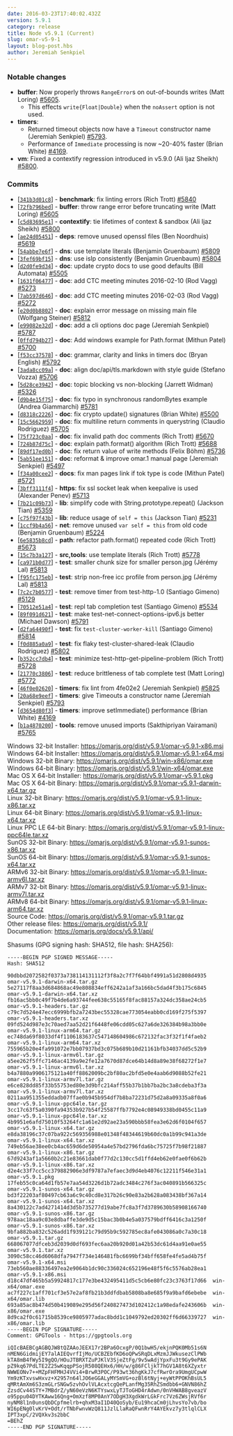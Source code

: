 ```yaml
---
date: 2016-03-23T17:40:02.432Z
version: 5.9.1
category: release
title: Node v5.9.1 (Current)
slug: omar-v5-9-1
layout: blog-post.hbs
author: Jeremiah Senkpiel
---
```


### Notable changes

* **buffer**: Now properly throws `RangeError`s on out-of-bounds writes (Matt Loring) [#5605](https://github.com/omarjs/omar/pull/5605).
  - This effects `write{Float|Double}` when the `noAssert` option is not used.
* **timers**:
  - Returned timeout objects now have a `Timeout` constructor name (Jeremiah Senkpiel) [#5793](https://github.com/omarjs/omar/pull/5793).
  - Performance of `Immediate` processing is now ~20-40% faster (Brian White) [#4169](https://github.com/omarjs/omar/pull/4169).
* **vm**: Fixed a contextify regression introduced in v5.9.0 (Ali Ijaz Sheikh) [#5800](https://github.com/omarjs/omar/pull/5800).

### Commits

* [[`341b3d01c8`](https://github.com/omarjs/omar/commit/341b3d01c8)] - **benchmark**: fix linting errors (Rich Trott) [#5840](https://github.com/omarjs/omar/pull/5840)
* [[`72fb796bed`](https://github.com/omarjs/omar/commit/72fb796bed)] - **buffer**: throw range error before truncating write (Matt Loring) [#5605](https://github.com/omarjs/omar/pull/5605)
* [[`c5d83695e1`](https://github.com/omarjs/omar/commit/c5d83695e1)] - **contextify**: tie lifetimes of context & sandbox (Ali Ijaz Sheikh) [#5800](https://github.com/omarjs/omar/pull/5800)
* [[`ae24d05451`](https://github.com/omarjs/omar/commit/ae24d05451)] - **deps**: remove unused openssl files (Ben Noordhuis) [#5619](https://github.com/omarjs/omar/pull/5619)
* [[`54abbe7e6f`](https://github.com/omarjs/omar/commit/54abbe7e6f)] - **dns**: use template literals (Benjamin Gruenbaum) [#5809](https://github.com/omarjs/omar/pull/5809)
* [[`3fef69bf15`](https://github.com/omarjs/omar/commit/3fef69bf15)] - **dns**: use isIp consistently (Benjamin Gruenbaum) [#5804](https://github.com/omarjs/omar/pull/5804)
* [[`d2d0fe9d34`](https://github.com/omarjs/omar/commit/d2d0fe9d34)] - **doc**: update crypto docs to use good defaults (Bill Automata) [#5505](https://github.com/omarjs/omar/pull/5505)
* [[`1631f06477`](https://github.com/omarjs/omar/commit/1631f06477)] - **doc**: add CTC meeting minutes 2016-02-10 (Rod Vagg) [#5273](https://github.com/omarjs/omar/pull/5273)
* [[`7ab597d646`](https://github.com/omarjs/omar/commit/7ab597d646)] - **doc**: add CTC meeting minutes 2016-02-03 (Rod Vagg) [#5272](https://github.com/omarjs/omar/pull/5272)
* [[`e20d0b8802`](https://github.com/omarjs/omar/commit/e20d0b8802)] - **doc**: explain error message on missing main file (Wolfgang Steiner) [#5812](https://github.com/omarjs/omar/pull/5812)
* [[`e99082e32d`](https://github.com/omarjs/omar/commit/e99082e32d)] - **doc**: add a cli options doc page (Jeremiah Senkpiel) [#5787](https://github.com/omarjs/omar/pull/5787)
* [[`0ffd794b27`](https://github.com/omarjs/omar/commit/0ffd794b27)] - **doc**: Add windows example for Path.format (Mithun Patel) [#5700](https://github.com/omarjs/omar/pull/5700)
* [[`f53cc37578`](https://github.com/omarjs/omar/commit/f53cc37578)] - **doc**: grammar, clarity and links in timers doc (Bryan English) [#5792](https://github.com/omarjs/omar/pull/5792)
* [[`3ada8cc09a`](https://github.com/omarjs/omar/commit/3ada8cc09a)] - **doc**: align doc/api/tls.markdown with style guide (Stefano Vozza) [#5706](https://github.com/omarjs/omar/pull/5706)
* [[`5d28ce3942`](https://github.com/omarjs/omar/commit/5d28ce3942)] - **doc**: topic blocking vs non-blocking (Jarrett Widman) [#5326](https://github.com/omarjs/omar/pull/5326)
* [[`d9b4e15f75`](https://github.com/omarjs/omar/commit/d9b4e15f75)] - **doc**: fix typo in synchronous randomBytes example (Andrea Giammarchi) [#5781](https://github.com/omarjs/omar/pull/5781)
* [[`d8318c2226`](https://github.com/omarjs/omar/commit/d8318c2226)] - **doc**: fix crypto update() signatures (Brian White) [#5500](https://github.com/omarjs/omar/pull/5500)
* [[`15c5662959`](https://github.com/omarjs/omar/commit/15c5662959)] - **doc**: fix multiline return comments in querystring (Claudio Rodriguez) [#5705](https://github.com/omarjs/omar/pull/5705)
* [[`75f723c0aa`](https://github.com/omarjs/omar/commit/75f723c0aa)] - **doc**: fix invalid path doc comments (Rich Trott) [#5670](https://github.com/omarjs/omar/pull/5670)
* [[`724b87d75c`](https://github.com/omarjs/omar/commit/724b87d75c)] - **doc**: explain path.format() algorithm (Rich Trott) [#5688](https://github.com/omarjs/omar/pull/5688)
* [[`89df17ed0b`](https://github.com/omarjs/omar/commit/89df17ed0b)] - **doc**: fix return value of write methods (Felix Böhm) [#5736](https://github.com/omarjs/omar/pull/5736)
* [[`5ab51ee151`](https://github.com/omarjs/omar/commit/5ab51ee151)] - **doc**: reformat & improve omar.1 manual page (Jeremiah Senkpiel) [#5497](https://github.com/omarjs/omar/pull/5497)
* [[`f34a00cee2`](https://github.com/omarjs/omar/commit/f34a00cee2)] - **docs**: fix man pages link if tok type is code (Mithun Patel) [#5721](https://github.com/omarjs/omar/pull/5721)
* [[`3bff3111f4`](https://github.com/omarjs/omar/commit/3bff3111f4)] - **https**: fix ssl socket leak when keepalive is used (Alexander Penev) [#5713](https://github.com/omarjs/omar/pull/5713)
* [[`7b21c09b73`](https://github.com/omarjs/omar/commit/7b21c09b73)] - **lib**: simplify code with String.prototype.repeat() (Jackson Tian) [#5359](https://github.com/omarjs/omar/pull/5359)
* [[`c75f97f43b`](https://github.com/omarjs/omar/commit/c75f97f43b)] - **lib**: reduce usage of `self = this` (Jackson Tian) [#5231](https://github.com/omarjs/omar/pull/5231)
* [[`1ccf9b4a56`](https://github.com/omarjs/omar/commit/1ccf9b4a56)] - **net**: remove unused `var self = this` from old code (Benjamin Gruenbaum) [#5224](https://github.com/omarjs/omar/pull/5224)
* [[`6e5835b8cd`](https://github.com/omarjs/omar/commit/6e5835b8cd)] - **path**: refactor path.format() repeated code (Rich Trott) [#5673](https://github.com/omarjs/omar/pull/5673)
* [[`15c7b3a127`](https://github.com/omarjs/omar/commit/15c7b3a127)] - **src,tools**: use template literals (Rich Trott) [#5778](https://github.com/omarjs/omar/pull/5778)
* [[`ca971b0d77`](https://github.com/omarjs/omar/commit/ca971b0d77)] - **test**: smaller chunk size for smaller person.jpg (Jérémy Lal) [#5813](https://github.com/omarjs/omar/pull/5813)
* [[`f95fc175eb`](https://github.com/omarjs/omar/commit/f95fc175eb)] - **test**: strip non-free icc profile from person.jpg (Jérémy Lal) [#5813](https://github.com/omarjs/omar/pull/5813)
* [[`7c2c7b0577`](https://github.com/omarjs/omar/commit/7c2c7b0577)] - **test**: remove timer from test-http-1.0 (Santiago Gimeno) [#5129](https://github.com/omarjs/omar/pull/5129)
* [[`70512e51a4`](https://github.com/omarjs/omar/commit/70512e51a4)] - **test**: repl tab completion test (Santiago Gimeno) [#5534](https://github.com/omarjs/omar/pull/5534)
* [[`89f091d621`](https://github.com/omarjs/omar/commit/89f091d621)] - **test**: make test-net-connect-options-ipv6.js better (Michael Dawson) [#5791](https://github.com/omarjs/omar/pull/5791)
* [[`d2fa64490f`](https://github.com/omarjs/omar/commit/d2fa64490f)] - **test**: fix `test-cluster-worker-kill` (Santiago Gimeno) [#5814](https://github.com/omarjs/omar/pull/5814)
* [[`f0d885a0a9`](https://github.com/omarjs/omar/commit/f0d885a0a9)] - **test**: fix flaky test-cluster-shared-leak (Claudio Rodriguez) [#5802](https://github.com/omarjs/omar/pull/5802)
* [[`b352cc7db4`](https://github.com/omarjs/omar/commit/b352cc7db4)] - **test**: minimize test-http-get-pipeline-problem (Rich Trott) [#5728](https://github.com/omarjs/omar/pull/5728)
* [[`21770c3806`](https://github.com/omarjs/omar/commit/21770c3806)] - **test**: reduce brittleness of tab complete test (Matt Loring) [#5772](https://github.com/omarjs/omar/pull/5772)
* [[`46f0e02620`](https://github.com/omarjs/omar/commit/46f0e02620)] - **timers**: fix lint from 4fe02e2 (Jeremiah Senkpiel) [#5825](https://github.com/omarjs/omar/pull/5825)
* [[`20a68e9eef`](https://github.com/omarjs/omar/commit/20a68e9eef)] - **timers**: give Timeouts a constructor name (Jeremiah Senkpiel) [#5793](https://github.com/omarjs/omar/pull/5793)
* [[`d3654d80f3`](https://github.com/omarjs/omar/commit/d3654d80f3)] - **timers**: improve setImmediate() performance (Brian White) [#4169](https://github.com/omarjs/omar/pull/4169)
* [[`b1a4870200`](https://github.com/omarjs/omar/commit/b1a4870200)] - **tools**: remove unused imports (Sakthipriyan Vairamani) [#5765](https://github.com/omarjs/omar/pull/5765)



Windows 32-bit Installer: https://omarjs.org/dist/v5.9.1/omar-v5.9.1-x86.msi<br>
Windows 64-bit Installer: https://omarjs.org/dist/v5.9.1/omar-v5.9.1-x64.msi<br>
Windows 32-bit Binary: https://omarjs.org/dist/v5.9.1/win-x86/omar.exe<br>
Windows 64-bit Binary: https://omarjs.org/dist/v5.9.1/win-x64/omar.exe<br>
Mac OS X 64-bit Installer: https://omarjs.org/dist/v5.9.1/omar-v5.9.1.pkg<br>
Mac OS X 64-bit Binary: https://omarjs.org/dist/v5.9.1/omar-v5.9.1-darwin-x64.tar.gz<br>
Linux 32-bit Binary: https://omarjs.org/dist/v5.9.1/omar-v5.9.1-linux-x86.tar.xz<br>
Linux 64-bit Binary: https://omarjs.org/dist/v5.9.1/omar-v5.9.1-linux-x64.tar.xz<br>
Linux PPC LE 64-bit Binary: https://omarjs.org/dist/v5.9.1/omar-v5.9.1-linux-ppc64le.tar.xz<br>
SunOS 32-bit Binary: https://omarjs.org/dist/v5.9.1/omar-v5.9.1-sunos-x86.tar.xz<br>
SunOS 64-bit Binary: https://omarjs.org/dist/v5.9.1/omar-v5.9.1-sunos-x64.tar.xz<br>
ARMv6 32-bit Binary: https://omarjs.org/dist/v5.9.1/omar-v5.9.1-linux-armv6l.tar.xz<br>
ARMv7 32-bit Binary: https://omarjs.org/dist/v5.9.1/omar-v5.9.1-linux-armv7l.tar.xz<br>
ARMv8 64-bit Binary: https://omarjs.org/dist/v5.9.1/omar-v5.9.1-linux-arm64.tar.xz<br>
Source Code: https://omarjs.org/dist/v5.9.1/omar-v5.9.1.tar.gz<br>
Other release files: https://omarjs.org/dist/v5.9.1/<br>
Documentation: https://omarjs.org/docs/v5.9.1/api/

Shasums (GPG signing hash: SHA512, file hash: SHA256):
```
-----BEGIN PGP SIGNED MESSAGE-----
Hash: SHA512

90dbbd2072582f0373a738114131112f3f8a2c7f7f64bbf4991a51d2808d4935  omar-v5.9.1-darwin-x64.tar.gz
5e27117f8aa3d684868ac49e808834eff6242a1af3a166bc5dad4f3b175c6845  omar-v5.9.1-darwin-x64.tar.xz
fb16ac5bb0c49f7b4de6a93744fee638c55165f8fac88157a324dc358ae24cb5  omar-v5.9.1-headers.tar.gz
c79c7d524e47ecc6999bfb2a7243bec55328cae773054eabb0cd169f275f5397  omar-v5.9.1-headers.tar.xz
09fd524d987e3c70aed7aa52d21f6448fe06cdd05c627a6de326384b98a3bb0e  omar-v5.9.1-linux-arm64.tar.gz
ec748da69f8033df4f1106183637c547148604986c672132fac3f32f1f4faeb2  omar-v5.9.1-linux-arm64.tar.xz
755965b20e4fa991072e7bb07937bd3c075b689b10d21161bfb34037dd5c52b9  omar-v5.9.1-linux-armv6l.tar.gz
a5ee262f5ffc7146ac4139a9e2fe12a7670d87dce64b14d8a89e38f68272f1e7  omar-v5.9.1-linux-armv6l.tar.xz
b4a7880a9906175121a40ff8862009bc2bf80ac2bfd5e0e4aab6d9088b52fe21  omar-v5.9.1-linux-armv7l.tar.gz
e6ce828dd85f33b55753ed80e3d9bfc214aff55b37b1bb7ba2bc3a8cdeba3f3a  omar-v5.9.1-linux-armv7l.tar.xz
0211aa951355eddadb07ffae0b945b954df7b8ba72231d75d2a8a09335a8f0a6  omar-v5.9.1-linux-ppc64le.tar.gz
3cc17c63f5a0390fa94353b927b54f25587ffb7792e4c08949338bd0455c11a9  omar-v5.9.1-linux-ppc64le.tar.xz
4b9951e6afd75010f53264fc1a61e2d92ae23a590bbb58fea3e62d6f0104f657  omar-v5.9.1-linux-x64.tar.gz
e8da38196c37c07ba922c569356988e01348f48344619b60dc0a1b99c941a3de  omar-v5.9.1-linux-x64.tar.xz
749eb56ae38ee0cb4ac659d6de50954a4e57bd2796fda6bc75725f7b98f21887  omar-v5.9.1-linux-x86.tar.gz
67d9243af1a5660b2c21e83661dab0f77d2c130cc5d1ffd4eb62e0fae0f6b62b  omar-v5.9.1-linux-x86.tar.xz
d2e4c33f7cc5cc379882906e3df9787a7efaec3d9d4eb4076c12211f546e31a1  omar-v5.9.1.pkg
17feb55c0ca64d1fb57e7aa54d3226d1b72adc3484c276f3ac040891b566325c  omar-v5.9.1-sunos-x64.tar.gz
bd3f22203af80497cb63a6c9c40cd8e317b26c90e83a2b628a083438bf367a14  omar-v5.9.1-sunos-x64.tar.xz
8a430122c7ad4271414d3d5b735277d19abe7fc8a3f7d3789630b58908166740  omar-v5.9.1-sunos-x86.tar.gz
978aac18aa9c03e8dbaffe3de9d5c15bac3b0b4e5a037579bdff6416c3a1250f  omar-v5.9.1-sunos-x86.tar.xz
9bfa882ba832c526add1f939121c79d95b9c592785ec8afe043086a0c7a30c18  omar-v5.9.1.tar.gz
668067077dfceb3d2039d0df693fec6aa20b920d01a42b53dc61d4aa91e0ae55  omar-v5.9.1.tar.xz
3090c58cc46d6068dfa7947f734e146481fbc6699bf34bff658fe4fe5ad4b75f  omar-v5.9.1-x64.msi
73eb560ae88336497ea2e9064b1dc90c336024c652196e48f5f6c5576ab28ea1  omar-v5.9.1-x86.msi
d18c47df465b5a59924817c177e3be432495411d5c5cb6e80fc23c3763f17d66  win-x64/omar.exe
ac7f227c1aff701cf3e57e2af8fb21b3ddfdbab5808ba8e685f9a9bafd6ebebe  win-x64/omar.lib
693a85ac8b474d50b419089e295d56f240827473d102412c1a98edafe243606b  win-x86/omar.exe
8d9ca2f0c61715b8539ce9805977adac8bdd1c1049792ed20302ff6d66339727  win-x86/omar.lib
-----BEGIN PGP SIGNATURE-----
Comment: GPGTools - https://gpgtools.org

iQIcBAEBCgAGBQJW8tQZAAoJEEX17r2BPa6OcxgP/0Q1bwH5/ekjnPQK0Mb51s6N
nMEN6GidmijEY7alAIEQvrfIjMo/UCBZEbfKD6oQPwSRqDLxMzmJJWkusezClPWb
kTA8mB4fWy5I9gQO/HOuJTBRXTZuPJKlV3SjeZtFg/9v5wAdjYpxFu3t9Gy9ePAK
pZ9kq67PdLTE2Z25wKqqpPSojR508QEHx6/HH/w/g86FCljkT7hGV1A8t6XZyxtr
NWWEONv7++MZpFHFMHJ4VVi4+BrwR3POC/P93wt36hgKkJ7cfRwrOra9UmgUCpwW
Ym9zKTxvswHxvz+X2957n64lJO6eGGALyMYSmVG+ozBl6tNyj+eyWtPPOKhBsUL5
qMRtAmXm6S3zmGLrSNGw5zvhOvlVLAcxtcgQePLanfMg35RhZSmdbb6+GNVN86hZ
ZzsdCv44STY+7MBdrZ/yN60eVzN6KTYswxLyTJToGHD4rAdwn/0nVHWAB8gveazV
o95ppu04DYTKAww16Qng+OmXzf8MP0AnY7ODgH3XgdkWrLGkFrc7Vz6ZWsjRVf6r
nyNM8l1n0unsQbDCpfmelrb+qhxM3aI1D40QoSyb/Eu19hcaCm0jLhvsYo7vb/bo
WI6pENg0lvKrV+Odt/rTNbFwnvWzQ811JzlLlaRaQFwnRrY4AYEkvz7y3tlqlCLX
IPT3xpC/2VQXkv3s2bbC
=BEhZ
-----END PGP SIGNATURE-----

```
